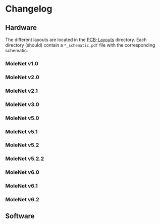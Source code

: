 # Changelog


## Hardware

The different layouts are located in the [PCB-Layouts](PCB-Layouts) directory.
Each directory (should) contain a `*_schematic.pdf` file with the corresponding
schematic.


### MoleNet v1.0

### MoleNet v2.0

### MoleNet v2.1

### MoleNet v3.0

### MoleNet v5.0

### MoleNet v5.1

### MoleNet v5.2

### MoleNet v5.2.2

### MoleNet v6.0

### MoleNet v6.1

### MoleNet v6.2


## Software

